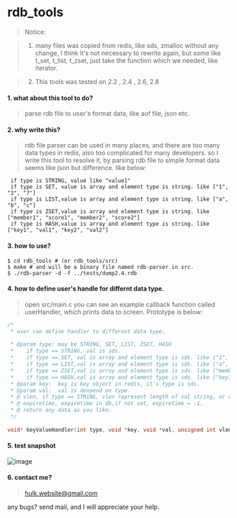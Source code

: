 rdb_tools
=========

> Notice: 

>1. many files was copied from redis, like sds, zmalloc without any change, I think it's not necessary to rewrite again, but some like t_set, t_list, t_zset, just take the function which we needed, like iterator.

>2. This tools was tested on 2.2 , 2.4 , 2.6, 2.8


#### 1. what about this tool to do? 

> parse rdb file to user's format data, like aof file, json etc.

#### 2. why write this?
> rdb file parser can be used in many places, and there are too many data types in redis, also too complicated for many developers. so I write this tool to resolve it, by parsing rdb file to simple format data seems like json but difference. like below:
```
 if type is STRING, value like "value1"
 if type is SET, value is array and element type is string. like ["1", "3", "7"]
 if type is LIST,value is array and element type is string. like ["a", "b", "c"]
 if type is ZSET,value is array and element type is string. like ["member1", "score1", "member2", "score2"]
 if type is HASH,value is array and element type is string. like ["key1", "val1", "key2", "val2"]
```

#### 3. how to use?
```shell
$ cd rdb_tools # (or rdb_tools/src)
$ make # and will be a binary file named rdb-parser in src.
$ ./rdb-parser -d -f ../tests/dump2.4.rdb
```

#### 4. how to define user's handle for differnt data type.
> open src/main.c you can see an example callback function called userHandler, which prints data to screen. Prototype is below:

```c
/*
 * user can define handler to different data type.
 
 * @param type: may be STRING, SET, LIST, ZSET, HASH 
 *    if type == STRING, val is sds.
 *    if type == SET, val is array and element type is sds. like ["1", "3", "7"]
 *    if type == LIST,val is array and element type is sds. like ["a", "b", "c"]
 *    if type == ZSET,val is array and element type is sds. like ["member1", "score1", "member2", "score2"]
 *    if type == HASH,val is array and element type is sds. like ["key1", "val1", "key2", "val2"]
 * @param key:  key is key object in redis, it's type is sds.
 * @param val:  val is denpend on type.
 * @ vlen, if type == STRING, vlen represent length of val string, or vlen is length of val array.
 * @ expiretime, expiretime in db,if not set, expiretime = -1.
 * @ return any data as you like.
 */
 
void* keyValueHandler(int type, void *key, void *val, unsigned int vlen, time_t expiretime);
```

#### 5. test snapshot
![image](https://github.com/git-hulk/rdbtools/blob/master/snapshot/rdb-tools.png)

#### 6. contact me?
> hulk.website@gmail.com

any bugs? send mail, and I will appreciate your help.
